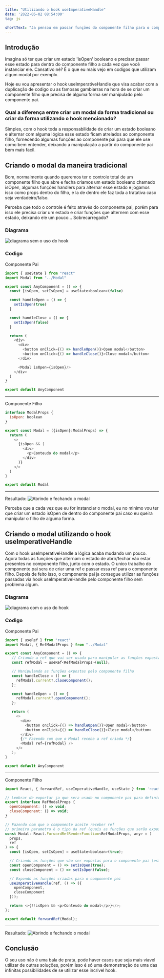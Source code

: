 ```yaml
---
title: "Utilizando o hook useImperativeHandle"
date: '2022-05-02 08:54:00'
tag: js

shortText: "Ja pensou em passar funções do componente filho para o componente pai? Isso é totalmente possivel."
---
```



## Introdução

Imagina só ter que criar um estado 'isOpen' booleano e precisar passar esse estado para dentro do componente filho a cada vez que você instanciar ele. Cansativo né? É o que eu mais vejo em codigos que utilizam algum modal por exemplo.

Hoje eu vou apresentar o hook useImperativeHandle que visa acabar com a duplicação de codigo ou as famosas gambiarras na hora de se criar um componente filho que precisa de alguma forma ser manipulado pelo componente pai.

### Qual a diferença entre criar um modal da forma tradicional ou criar da forma utilizando o hook mencionado?

Simples, com o hook toda a responsabilidade de criar um estado booleano e alternar com alguma lógica esse estado ficam atrelados ao componente filho, fornecendo algumas funções ao componente pai para que ele use como bem entender, deixando a manipulação a partir do componente pai bem mais facil.

## Criando o modal da maneira tradicional

Bom, normalmente quando queremos ter o controle total de um componente filho que abre e fecha criamos um estado booleano chamado isOpen, algumas funções handlers para alternar esse estado e jogamos isso como props dentro do filho, e la de dentro ele faz toda a tratativa caso seja verdadeiro/falso.

Perceba que todo o controle é feito através do componente pai, porém para isso ele precisa criar um estado e criar funções que alternem com esse estado, deixando ele um pouco... Sobrecarregado?

### Diagrama
![diagrama sem o uso do hook](https://res.cloudinary.com/dezwlfeyb/image/upload/v1651579126/Blog/diagrama-sem-o-uso-do-imperative-hook.drawio_1_j81knf.png)

### Codigo

Componente Pai
```javascript
import { useState } from "react"
import Modal from "../Modal"

export const AnyComponent = () => {
  const [isOpen, setIsOpen] = useState<boolean>(false)

  const handleOpen = () => {
    setIsOpen(true)
  }

  const handleClose = () => {
    setIsOpen(false)
  }

  return (
    <div>
      <div>
        <button onClick={() => handleOpen()}>Open modal</button>
        <button onClick={() => handleClose()}>Close modal</button>
      </div>

      <Modal isOpen={isOpen}/>
    </div>
  )
}

export default AnyComponent

```

---

Componente Filho
```javascript
interface ModalProps {
  isOpen: boolean
}

export const Modal = ({isOpen}:ModalProps) => {
  return (
    <>
      {isOpen && (
        <div>
          <p>Conteudo do modal</p>
        </div>
      )}
    </>
  )
}

export default Modal

```

---

Resultado:
![Abrindo e fechando o modal](https://res.cloudinary.com/dezwlfeyb/image/upload/v1651488549/Blog/GIF_02-05-2022_07-37-00_jdtysv.gif)

Perceba que a cada vez que eu for instanciar o modal, eu no minimo vou ter que criar um estado isOpen de dentro do componente pai caso eu queira manipular o filho de alguma forma.

## Criando o modal utilizando o hook useImperativeHandle

Com o hook useImperativeHandle a lógica acaba mudando um pouco. Agora todas as funções que alternam o estado de abrir/fechar vão estar presentes no componente filho, junto com o estado. O unico trabalho do componente pai sera de criar uma ref e passar essa ref para o componente filho. Depois de feito isso, o componente pai ja consegue utilizar as funções passadas via hook useImperativeHandle pelo componente filho sem problema algum.

### Diagrama

![diagrama com o uso do hook](https://res.cloudinary.com/dezwlfeyb/image/upload/v1651579126/Blog/diagrama-com-o-uso-do-imperative-hook-Page-1.drawio_2_wdgrm6.png)

### Codigo

Componente Pai
```javascript
import { useRef } from "react"
import Modal, { RefModalProps } from "../Modal"

export const AnyComponent = () => {
   // Criando a ref que vai ser usada para manipular as funções expostas pelo Modal
   const refModal = useRef<RefModalProps>(null);

   // Manipulando as funções expostas pelo componente filho
   const handleClose = () => {
     refModal.current?.closeComponent();
   };

   const handleOpen = () => {
     refModal.current?.openComponent();
   };

   return (
     <>
       <div>
         <button onClick={() => handleOpen()}>Open modal</button>
         <button onClick={() => handleClose()}>Close modal</button>
       </div>
       {/* Fazendo com que o Modal receba a ref criada */}
       <Modal ref={refModal} />
     </>
   );
}

export default AnyComponent

```

---

Componente Filho
```javascript
import React, { forwardRef, useImperativeHandle, useState } from 'react';

// Lembrar de exportar ja que sera usado no componente pai para definir o tipo da ref
export interface RefModalProps {
  openComponent: () => void;
  closeComponent: () => void;
}

// Fazendo com que o componente aceite receber ref
// primeiro parametro é o tipo da ref (quais as funções que serão expostas para o componente filho) e o segundo parametro é o tipo do componente
const Modal: React.ForwardRefRenderFunction<RefModalProps, any> = (
  props,
  ref
) => {
  const [isOpen, setIsOpen] = useState<boolean>(true);

  // Criando as funções que vão ser expostas para o componente pai (estão presentes na interface logo acima)
  const openComponent = () => setIsOpen(true);
  const closeComponent = () => setIsOpen(false);

  // Expondo as funções criadas para o componente pai
  useImperativeHandle(ref, () => ({
    openComponent,
    closeComponent
  }));

  return <>{!!isOpen && <p>Conteudo do modal</p>}</>;
};

export default forwardRef(Modal);

```

---

Resultado:
![Abrindo e fechando o modal](https://res.cloudinary.com/dezwlfeyb/image/upload/v1651488549/Blog/GIF_02-05-2022_07-37-00_jdtysv.gif)

## Conclusão

O seu uso não é uma bala de prata, pode haver  casos que seja mais viavel utilizar de outras soluções, porém isso é só uma demonstração de uma das infinitas possibilidades de se utilizar esse incrivel hook.
